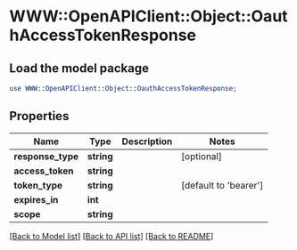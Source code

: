 # WWW::OpenAPIClient::Object::OauthAccessTokenResponse

## Load the model package
```perl
use WWW::OpenAPIClient::Object::OauthAccessTokenResponse;
```

## Properties
Name | Type | Description | Notes
------------ | ------------- | ------------- | -------------
**response_type** | **string** |  | [optional] 
**access_token** | **string** |  | 
**token_type** | **string** |  | [default to &#39;bearer&#39;]
**expires_in** | **int** |  | 
**scope** | **string** |  | 

[[Back to Model list]](../README.md#documentation-for-models) [[Back to API list]](../README.md#documentation-for-api-endpoints) [[Back to README]](../README.md)


